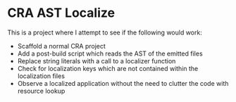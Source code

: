 # CRA AST Localize

This is a project where I attempt to see if the following would work:

- Scaffold a normal CRA project
- Add a post-build script which reads the AST of the emitted files
- Replace string literals with a call to a localizer function
- Check for localization keys which are not contained within the localization files
- Observe a localized application without the need to clutter the code with resource lookup
